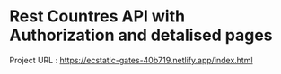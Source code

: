 # Rest Countres API with Authorization and detalised pages 



Project URL : https://ecstatic-gates-40b719.netlify.app/index.html
